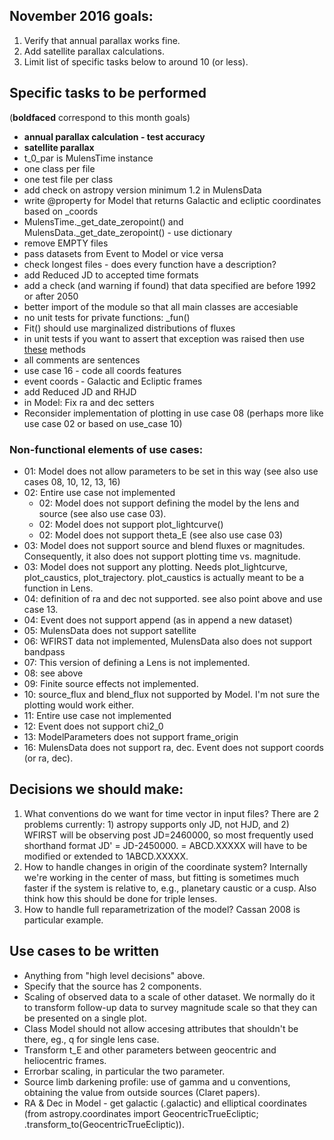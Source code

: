 ## November 2016 goals:
1.    Verify that annual parallax works fine.
2.    Add satellite parallax calculations.
3.    Limit list of specific tasks below to around 10 (or less).

## Specific tasks to be performed
(__boldfaced__ correspond to this month goals)

* __annual parallax calculation - test accuracy__
* __satellite parallax__
* t\_0\_par is MulensTime instance
* one class per file
* one test file per class
* add check on astropy version minimum 1.2 in MulensData
* write @property for Model that returns Galactic and ecliptic coordinates based on \_coords
* MulensTime._get_date_zeropoint() and MulensData._get_date_zeropoint() - use dictionary 
* remove EMPTY files
* pass datasets from Event to Model or vice versa
* check longest files - does every function have a description?
* add Reduced JD to accepted time formats
* add a check (and warning if found) that data specified are before 1992 or after 2050
* better import of the module so that all main classes are accesiable
* no unit tests for private functions: \_fun()
* Fit() should use marginalized distributions of fluxes
* in unit tests if you want to assert that exception was raised then use [these](http://stackoverflow.com/questions/129507/how-do-you-test-that-a-python-function-throws-an-exception) methods
* all comments are sentences
* use case 16 - code all coords features
* event coords - Galactic and Ecliptic frames
* add Reduced JD and RHJD
* in Model: Fix ra and dec setters
* Reconsider implementation of plotting in use case 08 (perhaps more
  like use case 02 or based on use_case 10)

### Non-functional elements of use cases:
* 01: Model does not allow parameters to be set in this way (see also use cases 08, 10, 12, 13, 16)
* 02: Entire use case not implemented
  * 02: Model does not support defining the model by the lens and source (see also use case 03).
  * 02: Model does not support plot_lightcurve()
  * 02: Model does not support theta_E (see also use case 03)
* 03: Model does not support source and blend fluxes or magnitudes. Consequently, it also does not support plotting time vs. magnitude.
* 03: Model does not support any plotting. Needs plot_lightcurve, plot_caustics, plot_trajectory. plot_caustics is actually meant to be a function in Lens.
* 04: definition of ra and dec not supported. see also point above and use case 13.
* 04: Event does not support append (as in append a new dataset)
* 05: MulensData does not support satellite
* 06: WFIRST data not implemented, MulensData also does not support bandpass
* 07: This version of defining a Lens is not implemented.
* 08: see above
* 09: Finite source effects not implemented.
* 10: source_flux and blend_flux not supported by Model. I'm not sure
  the plotting would work either.
* 11: Entire use case not implemented
* 12: Event does not support chi2_0
* 13: ModelParameters does not support frame_origin 
* 16: MulensData does not support ra, dec. Event does not support coords (or ra, dec).


## Decisions we should make:

1. What conventions do we want for time vector in input files? There are 2 problems currently: 1) astropy supports only JD, not HJD, and 2) WFIRST will be observing post JD=2460000, so most frequently used shorthand format JD' = JD-2450000. = ABCD.XXXXX will have to be modified or extended to 1ABCD.XXXXX. 
1. How to handle changes in origin of the coordinate system? Internally we're working in the center of mass, but fitting is sometimes much faster if the system is relative to, e.g., planetary caustic or a cusp. Also think how this should be done for triple lenses. 
1. How to handle full reparametrization of the model? Cassan 2008 is particular example. 

## Use cases to be written 

* Anything from "high level decisions" above.
* Specify that the source has 2 components.
* Scaling of observed data to a scale of other dataset. We normally do it to transform follow-up data to survey magnitude scale so that they can be presented on a single plot. 
* Class Model should not allow accesing attributes that shouldn't be there, eg., q for single lens case.
* Transform t_E and other parameters between geocentric and heliocentric frames.
* Errorbar scaling, in particular the two parameter.
* Source limb darkening profile: use of gamma and u conventions, obtaining the value from outside sources (Claret papers). 
* RA & Dec in Model - get galactic (.galactic) and elliptical coordinates (from astropy.coordinates import GeocentricTrueEcliptic; .transform_to(GeocentricTrueEcliptic)).


